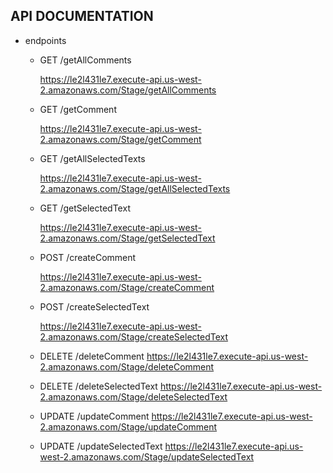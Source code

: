 ## API DOCUMENTATION

- endpoints

    - GET /getAllComments

        https://le2l431le7.execute-api.us-west-2.amazonaws.com/Stage/getAllComments
        
    - GET /getComment

        https://le2l431le7.execute-api.us-west-2.amazonaws.com/Stage/getComment
        
    - GET /getAllSelectedTexts

        https://le2l431le7.execute-api.us-west-2.amazonaws.com/Stage/getAllSelectedTexts

    - GET /getSelectedText

        https://le2l431le7.execute-api.us-west-2.amazonaws.com/Stage/getSelectedText

    - POST /createComment

        https://le2l431le7.execute-api.us-west-2.amazonaws.com/Stage/createComment

    
    - POST /createSelectedText

        https://le2l431le7.execute-api.us-west-2.amazonaws.com/Stage/createSelectedText

    - DELETE /deleteComment
        https://le2l431le7.execute-api.us-west-2.amazonaws.com/Stage/deleteComment

       
    - DELETE /deleteSelectedText
        https://le2l431le7.execute-api.us-west-2.amazonaws.com/Stage/deleteSelectedText

    - UPDATE /updateComment
        https://le2l431le7.execute-api.us-west-2.amazonaws.com/Stage/updateComment
    
  
    - UPDATE /updateSelectedText
        https://le2l431le7.execute-api.us-west-2.amazonaws.com/Stage/updateSelectedText
    
  
    